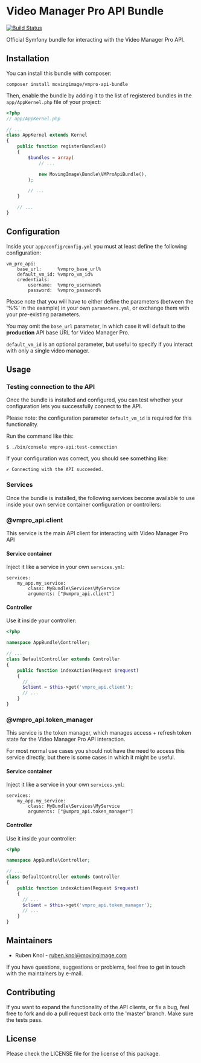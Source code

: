 # Video Manager Pro API Bundle

[![Build Status](https://travis-ci.org/MovingImage24/VMProApiBundle.svg?branch=master)](https://travis-ci.org/MovingImage24/VMProApiBundle)

Official Symfony bundle for interacting with the Video Manager Pro API.

## Installation

You can install this bundle with composer:

```
composer install movingimage/vmpro-api-bundle
```

Then, enable the bundle by adding it to the list of registered bundles
in the `app/AppKernel.php` file of your project:

```php
<?php
// app/AppKernel.php

// ...
class AppKernel extends Kernel
{
    public function registerBundles()
    {
        $bundles = array(
            // ...

            new MovingImage\Bundle\VMProApiBundle(),
        );

        // ...
    }

    // ...
}
```

## Configuration

Inside your `app/config/config.yml` you must at least define the following configuration:

```
vm_pro_api:
    base_url:      %vmpro_base_url%
    default_vm_id: %vmpro_vm_id%
    credentials:
        username:  %vmpro_username%
        password:  %vmpro_password%
```

Please note that you will have to either define the parameters (between the '%%' in the example) in your own `parameters.yml`, or exchange them with your pre-existing parameters.

You may omit the `base_url` parameter, in which case it will default to the **production** API base URL for Video Manager Pro.

`default_vm_id` is an optional parameter, but useful to specify if you interact with only a single video manager.

## Usage

### Testing connection to the API

Once the bundle is installed and configured, you can test whether your configuration lets you successfully connect to the API.
 
Please note: the configuration parameter `default_vm_id` is required for this functionality.

Run the command like this:

```
$ ./bin/console vmpro-api:test-connection
```
  
If your configuration was correct, you should see something like:

```
✔ Connecting with the API succeeded.
```


### Services

Once the bundle is installed, the following services become available to use inside your own service container configuration or controllers:

### @vmpro_api.client

This service is the main API client for interacting with Video Manager Pro API

#### Service container

Inject it like a service in your own `services.yml`:

```
services:
    my_app.my_service:
        class: MyBundle\Services\MyService
        arguments: ["@vmpro_api.client"]
```

#### Controller

Use it inside your controller:

```php
<?php

namespace AppBundle\Controller;

// ...
class DefaultController extends Controller
{
    public function indexAction(Request $request)
    {
      // ...
      $client = $this->get('vmpro_api.client');
      // ...
    }
}

```

### @vmpro_api.token_manager

This service is the token manager, which manages access + refresh token state for the Video Manager Pro API interaction.

For most normal use cases you should not have the need to access this service directly, but there is some cases in which it might be useful.

#### Service container

Inject it like a service in your own `services.yml`:

```
services:
    my_app.my_service:
        class: MyBundle\Services\MyService
        arguments: ["@vmpro_api.token_manager"]
```

#### Controller

Use it inside your controller:

```php
<?php

namespace AppBundle\Controller;

// ...
class DefaultController extends Controller
{
    public function indexAction(Request $request)
    {
      // ...
      $client = $this->get('vmpro_api.token_manager');
      // ...
    }
}

```

## Maintainers

* Ruben Knol - ruben.knol@movingimage.com

If you have questions, suggestions or problems, feel free to get in touch with the maintainers by e-mail.

## Contributing

If you want to expand the functionality of the API clients, or fix a bug, feel free to fork and do a pull request back onto the 'master' branch. Make sure the tests pass.

## License

Please check the LICENSE file for the license of this package.